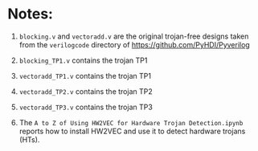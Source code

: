 # Notes:

1. `blocking.v` and `vectoradd.v` are the original trojan-free designs taken from the `verilogcode` directory of https://github.com/PyHDI/Pyverilog

2. `blocking_TP1.v` contains the trojan TP1

3. `vectoradd_TP1.v` contains the trojan TP1

3. `vectoradd_TP2.v` contains the trojan TP2

4. `vectoradd_TP3.v` contains the trojan TP3

5. The `A to Z of Using HW2VEC for Hardware Trojan Detection.ipynb` reports how to install HW2VEC and use it to detect hardware trojans (HTs).
